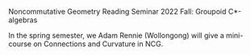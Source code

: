 Noncommutative Geometry Reading Seminar
2022 Fall: Groupoid C*-algebras

In the spring semester, we Adam Rennie (Wollongong) will give a mini-course on Connections and Curvature in NCG.
